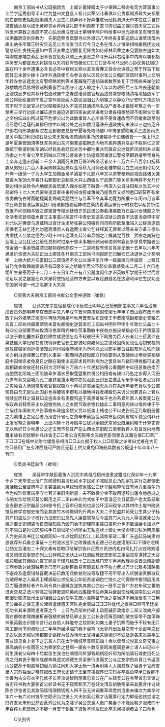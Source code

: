 <!-- { "loadSidebar": true } -->
　　南京工部尚书丛公既捐馆舍　上闻讣震悼赠太子少保赐二祭命有司为营事事公讳兰字廷秀别号半山世为登州文登县人祖讳实荣父讳春俱以公贵累赠资政大夫都察院右都御史祖妣妣俱赠夫人公生而颕异弱不好弄惟耽玩经籍海滨无市本往往手自抄录夜诵达旦以成化癸卯领乡荐再试礼部不利自都下鬻书舆归益加探讨自天官三式兵钤医术算数之类靡不究心弘治庚戌登进士第明年除户科给事中巡光禄寺见有司饰皇坛供器疏崇尚异教为　先朝遗弊当亟罢寻以外艰归八年终丧复职巡房山诸草场莅内库出纳多所厘正时灾异迭见公言消变当实行今日之务在惜人才慎举措恤畿民抚边戎警怠玩杜贪残元恶如中官汪直辈之阴图复用奸贪如侍郎林凤辈之未见罢黜左道如太常卿崔志端之紊乱旧章皆宜惩处以顺上天遏恶之命寻升兵科右给事中内降以署都指挥吴安为都督及边将姚信以失机获宥皆极论□□□□营与司马公同心协议务袪宿□盖在科十余年遇事必言言必尽中官何文鼎以直言得罪又尝合台谏救之至于忤旨下狱而其志未尝少挫十四年升通政使司右参议会以灾异求言公又偕同官疏时事列上又明年转左参议适北边有警经略紫荆等关塞蹊隧可通胡骑者数百处复于浮图峪夹岸创起敌楼增戍兵易将领诸所筹皆百年固守计边人赖之十八年以内艰归后三年终丧还朝盖正德戊辰岁也其秋升右通政庚午之春逆瑾请遣官规画边务兼督粮储清屯地抽选军丁而公得延绥至则宁夏之变作矣延绥人窃议汹汹公入境镇之以静众乃少安时方核边功赏不时下文武官以罚米赔粮系狱久不克完其谪戍除名没产者多出锻炼考察之令一岁至再三举行边民以催征逋负逼迫逃窜将家由武举进者分隶各镇类愁寂不能聊生侦事之卒纷纭四出所过莫不危惧公以为此数事皆人心所甚不便宜速改而不容缓者疏至则诏巳悉行之瑾衔其拂巳欲中以祸公处之自如数月瑾诛升通政使旬未浃以三边告乏升户部右侍郎兼都察院左佥都御史总督宁夏等处粮储值□旱祷羣望鞫冤系三边皆雨先是关中盐□利归权右及公来无敢私谒商通而事乃济诸每补于边储者皆一一条上行之是年夏兼管固清等处军务闻山东河南羣盗猖獗念内地齐民猝遇兵变必不胜供亿之苦亟疏于朝请别处军饷以纾民急会廷议亦念中都地重兵荒亟召公巡抚庐凤滁和并以赈济委之七年春公至凤阳贼以压境公督率吏士防遏缘河诸渡口警报至即躬擐甲冑身先士卒奔走邀击俘斩二千余人溺而死者数万赈济所全活者又十二万六千八百余口抚释胁从男妇几六百人事闻赐敕奖励赉以金帛秋九月师还老稚攀留为立生祠还朝论功又升俸一级荫一子为太学生加赐金帛羊酒宴于礼部八年又以虏警奉勑巡视西路诸关兼督宣大军饷九年春升右都御史总制宣大并山西偏头宁武鴈门等关军务再辞不允乃行至边相地设险令内地居民各筑堡入保亦如塞下贼尝一再深入公自驻阳和以当其冲分部诸将十七人大兵要害遣谍者往来传报或犄或角贼乃遁我兵又据险邀□斩获百有余级虏酋伤右臂而驰捷闻复赐勑奖励然坐与监军不令其军功竟为所攘十年闰四月自军中还命总督漕运兼巡抚□阳诸郡搜剔宿弊改立条约着漕运录行于时权右以私贷祈偿皆置不问则相与毁之遂罢督专理巡抚值岁饥民流公奏截漕粟数万石益以仓储赈之所全活者视昔倍蓰水曹王主事銮以抗直忤中贵史宣逮系诏狱公疏宣不法銮当亟释中官刘允以迎佛使乌思藏所过百计诛求势张甚公预檄有司毋狥所欲至淮谒入公辞焉遂疏斥佛老无益乞还允勿遣高墙庶人有逸而出者公乞并释其无罪者以笃亲亲守备丘德以贪虐扰人公禁之德为少戢十四年逆濠变起公率兵御之江擒其党百数　武宗之南狩也至境上见公犹记公前任总制时过桑干堕水事屡形顾问驿递例有宴设多侈费求媚者公惟金酒一事余皆磁漆进献物视他郡仅十一二逆彬数有谗言竟亦无他十五年以六年考满进阶资德大夫勋正治上卿其冬升南京工部尚书闻报即乞归展扫巳决退休之计矣明年　上继大统方任耆旧公三疏请老不允公以濠平复升俸一级嘉靖元年屡疏　上察其诚乃允休致赐勑褒谕且有□廪岁夫之给踰年而公不起矣盖嘉靖癸未二月二十六日也距所生景泰丙子十二月二十五日年六十有八公器度闳伟才识英敏所学期于经世而言论足以发之自筮仕以来屡将使指经营四方未尝以艰险避威名在边塞利泽在生民功业在国家可谓一代之名卿才大夫矣 

　　○资善大夫南京工部尚书崔公文奎神道碑（崔铣） 

　　崔铣 
　　公讳文奎字应宿登成化甲辰进士明年乙巳授刑部主事又六年弘治庚戌晋员外郎明年辛亥晋郎中又八年戊午晋河南按察副使阅七年甲子晋山西布政司参政丁内外艰至正德庚午再除河南是年秋再晋至左布政使壬申晋南院副都御史督粮乙亥晋工部右侍郎嘉靖癸未晋右都御史遂晋南京工部尚书明年甲申引年致仕公盖七十有四公自部曹至端揆清洁恪厚精完神壮莅事勤敏中夜益办施设举措必归于矜慎宽淳以庶于教化麤衣菲食俭陋性成泯德忘劳不较彼巳天下同推为巨人长者公三莅我汴在臬铣自大学归省在省铣待罪史官长工部铣叨南雍师公之德政固所见也弘治初安福刘逊敢摧强家而折横藩知武冈州减岷府禄米为所构恶公以郎中奉旨往勘知州左秩而禄米亦削白逊诬罪公司刑久事来一鞫而得遇疑狱即立辩结要则从宽律尝出俸赀买桧植庭中囚候讯者免夏日之酷在副使出巡部求民所利病为之罢且举凡狱巳得候报可止逮其相敌者余放还封丘田为河坏者三万亩六十年民犹陪租公奏而除中牟田恶惟邑南万亩肥然北阻城三面阻陵阜岁潴水民取莲暨鱼供税公相田南有缺口乃弘之水得入河田乃岁有秋又凿城为孔二置铁窻泄水城中亦免沮洳云封丘尝遭乱军册多窜名者公究钩之实免百人汤阴常玺收官银奴窃八十两以逃玺坐偿无从办在系历年妻乞食以食公谓知县曰吾无能生此囚必也得藏钱乎即有以掘地得钱者相殴伤来诉公治罪遂白上官以钱赎玺而释之温县知县盗库金有奥援归盗于高黑哥库子也亦系累年家人被累死公在布政命县释黑哥止以追银完帖上之省而节取余银代输此二事用意宛转以情传律于乎仁哉往年阖省大户告事竣布政追余银又罚以纸盖上楮也公不以吏告纸乏乃取旧册覆之为藁惟上之宪公者乃用咨什省七之费辛未蓟寇乱河南守臣议阖省输军费公谓非计止发省帑之羡明年　上出内帑十万今贼平公犹以余银还京师公既廉约精于计算吏胥无以售奸日夕惟思公之迁去而不怨其严在山西太原旧配云南者数百人有旨改内地而籍未除有司犹解补凡往皆无□□者公自宪臣移文云南宪臣同奏去其籍在督□□草厂于□□□在城中又附仓缓急易相济□□山久据于权人公□怒取之论者曰尤难在大司空□器用厂在玄津西既可严防且无蓻上供又奏免□海船具数者公既退十年卒年八十有四 

　　○吴尚书廷举传（崔铣） 

　　崔铣 
　　吴廷举字献臣嘉鱼人洪武中其祖戍梧州遂隶戎籍成化癸卯年十九举于乡丁未举进士授广东顺德知县洁巳如水字民如子减赋息讼乃刻家礼实行之都御史屠滽檄公至督府与之言甚温欲为邑权珰修家庙公曰廷举越境奔命宜有地方重事尔乃今为权珰修家庙乎守土官非奉旧例新恩一夫不敢役分金不敢用遂辞出屠令他邑成之市舶太监给银买葛公即用之买二疋曰奉此为式如不中意请还金且葛雷产也太监怒取金去御史汪宗器恶公曰彼专抗上官市巳能何也吴公坏淫祠观寺以其材作土堤书院贤馆及修学宫御史按而会其直竹木碎屑俱列斤两乡大夫二子犯盗并论死公生其少子标其户曰盗后少子改行乃泣愬曰公念先人廉直故存后今盗其门大为元人辱请就死公为撤之御史即捕盗令自首赂知县乃毁门表不即理前事盗曰盗死分也不敢诬廉令加以严刑不易口是时公囚服梏手日诣讼所分析所由无私盗状上御史大惭命释公弘治丙辰屠入为吏部尚书迁公成都同知一年以忧回起松江上疏请修军政二事广东盗起马端肃刘忠宣荐升兵备佥事征十三村池水盗平之改兼盐法正德己巳也逆瑾用□□下镇守恣横公劾太监潘忠二十罪又奏有旨取□帑解京皆非正费曰贡进内也曰司礼打点钱赂刘瑾也又疏便宜事忠亦列上公罪鞫之无状止以枉道回械首吏部前主事宿进辈谋捄之天官张彩取阅其诸稿心赏其能言于瑾凡械首十二日放鴈门充军再月赦瑾亦诛晋云南副使江西参政讨姚源贼用兵巳历年总制臣数易官顾其私兵不协力费以万计公雅多知略勇不避难及逢盘错益喜截决前巳数用兵胜兹则设奇取捷不用甲冑出入轻脱谕责解散反为贼得奉之入巢周卫耀威刼公求抚吴公如前责谕词色亡挠久之伺得贼中要领因用其巨力而谴微轻者许以利令其仆妻贼女遂执其酋公亦出一鼓平之晋广东右布政立番舶进贡交易之法平驿递之役弊更患除矣岭西猺獞作乱命兼兵备副使经略湖南饥公以副都御史赈济辰州土官相雠公立约使平又疏六事阴备宁濠之变当道不用濠反君子曰用吴公曲突之谋无患矣濠尝遣使遗天官陆完金简曰□□□孙燧代之者某□俱可吴廷举切勿令其来濠败逻者获之今　上召为兵部右侍郎上疏犯辅臣改南京工部又改南户部晋右都御史理南畿折豪强植贫弱禁私驿止妄工公长身而瘠面如削敝衣穿带不加藻饰神采英毅志识雄伟言行必自信人鲜能夺之视财利如粪土妻子饥寒而施予不较有无□南工部尚书即疏归归二年卒所居湫隘门巷不容鸡飞无郭外田丘墓之寄十余亩卒之日无衣以敛无棺以殡都御史姚镆为营办靖州土官持金来谢德却不受及是各来吊哭平生笃友谊见良上身下之忘其人巳在太学南城罗景鸣玘四十余以赀贡公悦其文奇兄事之景鸣病痢仆疫而死公为煮粥负之登厕一画夜十数反景鸣病瘥同登进士语人曰玘四十前生我者父母四十后献臣生我也在顺德同年邹智疏柄臣奸邪为所陷谪石城吏目死公资之归其丧于蜀倅成都梓其遗文顺德生员梁景行直而文公与之友宗烈弃晋江令返壶山公数荐于朝嘉靖初起为镇江同知大学士杨一清再附熏人入阁其族子留者于官府害里人宗烈独治之鞭其奴改王府长史请于王至苍梧视葬巳宗烈亦卒嘉鱼李承□世卿不仕善为古文布衣李孔修子长苦攻诗皆所厚善忠宣公在广左辖吴公在令至省忠宣馆之省衙尺书称大夏顿首公好读书无不窥索积至万卷好文清及胡敬斋录采其要言作诗效陈白沙览者见其致简牍情理精切规人所不及无谀词奏草烦悉剀当俱未编次为集卒时年六十有六论曰铣平生颇识当世贤士大夫如吴公真才洁履厚行定力鲜俪也铣尝谓之曰许友死未知公然否此外公优为之嗟乎吴公衣食人惠广矣妻子不能延朝夕服政四十年百瘁九死皆历之不能一月安于朝推下贤哲不惮屈巳比卒未闻报德者孟子曰命也 

　　○又别传 

